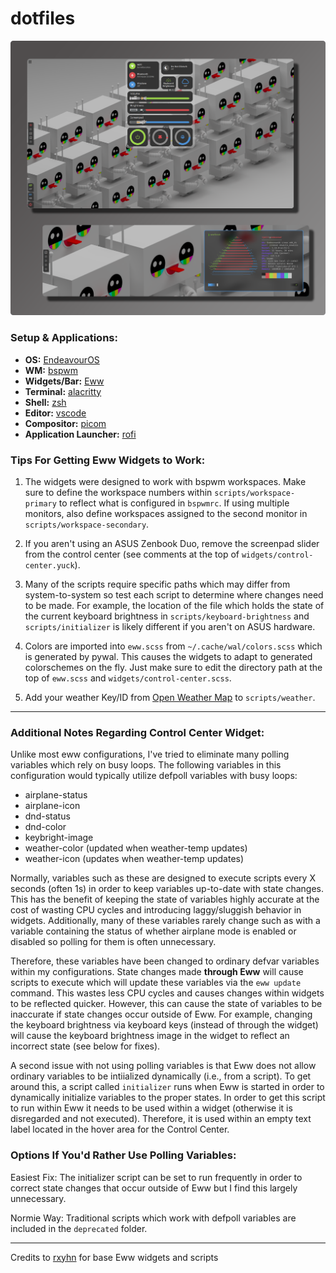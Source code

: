# dotfiles

<div align="center">
   <a href="#--------">
      <img src="assets/current-look.png" alt="Desktop Screenshot">
   </a>
</div>

### Setup & Applications:

- **OS:** [EndeavourOS](https://endeavouros.com/)
- **WM:** [bspwm](https://github.com/baskerville/bspwm)
- **Widgets/Bar:** [Eww](https://github.com/elkowar/eww)
- **Terminal:** [alacritty](https://github.com/alacritty/alacritty)
- **Shell:** [zsh](https://www.zsh.org/)
- **Editor:** [vscode](https://github.com/microsoft/vscode)
- **Compositor:** [picom](https://github.com/jonaburg/picom)
- **Application Launcher:** [rofi](https://github.com/davatorium/rofi)

### Tips For Getting Eww Widgets to Work:
1. The widgets were designed to work with bspwm workspaces. Make sure to define the workspace numbers within `scripts/workspace-primary` to reflect what is configured in `bspwmrc`. If using multiple monitors, also define workspaces assigned to the second monitor in `scripts/workspace-secondary`.

2. If you aren't using an ASUS Zenbook Duo, remove the screenpad slider from the control center (see comments at the top of `widgets/control-center.yuck`). 

3. Many of the scripts require specific paths which may differ from system-to-system so test each script to determine where changes need to be made. For example, the location of the file which holds the state of the current keyboard brightness in `scripts/keyboard-brightness` and `scripts/initializer` is likely different if you aren't on ASUS hardware.

4. Colors are imported into `eww.scss` from `~/.cache/wal/colors.scss` which is generated by pywal. This causes the widgets to adapt to generated colorschemes on the fly. Just make sure to edit the directory path at the top of `eww.scss` and `widgets/control-center.scss`.

5. Add your weather Key/ID from [Open Weather Map](openweathermap.org/) to `scripts/weather`.
---
### Additional Notes Regarding Control Center Widget:

Unlike most eww configurations, I've tried to eliminate many polling variables which rely on busy loops. The following variables in this configuration would typically utilize defpoll variables with busy loops:
- airplane-status
- airplane-icon
- dnd-status
- dnd-color
- keybright-image
- weather-color (updated when weather-temp updates)
- weather-icon (updates when weather-temp updates)

Normally, variables such as these are designed to execute scripts every X seconds (often 1s) in order to keep variables up-to-date with state changes. This has the benefit of keeping the state of variables highly accurate at the cost of wasting CPU cycles and introducing laggy/sluggish behavior in widgets. Additionally, many of these variables rarely change such as with a variable containing the status of whether airplane mode is enabled or disabled so polling for them is often unnecessary. 

Therefore, these variables have been changed to ordinary defvar variables within my configurations. State changes made **through Eww** will cause scripts to execute which will update these variables via the `eww update` command. This wastes less CPU cycles and causes changes within widgets to be reflected quicker. However, this can cause the state of variables to be inaccurate if state changes occur outside of Eww. For example, changing the keyboard brightness via keyboard keys (instead of through the widget) will cause the keyboard brightness image in the widget to reflect an incorrect state (see below for fixes).

A second issue with not using polling variables is that Eww does not allow ordinary variables to be intiialized dynamically (i.e., from a script). To get around this, a script called `initializer` runs when Eww is started in order to dynamically initialize variables to the proper states. In order to get this script to run within Eww it needs to be used within a widget (otherwise it is disregarded and not executed). Therefore, it is used within an empty text label located in the hover area for the Control Center.

### Options If You'd Rather Use Polling Variables:

Easiest Fix: The initializer script can be set to run frequently in order to correct state changes that occur outside of Eww but I find this largely unnecessary.

Normie Way: Traditional scripts which work with defpoll variables are included in the `deprecated` folder. 

---

Credits to [rxyhn](https://github.com/rxyhn) for base Eww widgets and scripts

